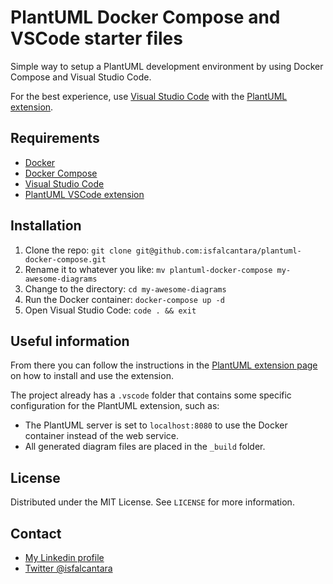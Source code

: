 # PlantUML Docker Compose and VSCode starter files

Simple way to setup a PlantUML development environment by using Docker Compose and Visual Studio Code.

For the best experience, use [Visual Studio Code](https://code.visualstudio.com/) with the [PlantUML extension](https://marketplace.visualstudio.com/items?itemName=jebbs.plantuml).

## Requirements

- [Docker](https://docs.docker.com/get-docker/)
- [Docker Compose](https://docs.docker.com/compose/install/)
- [Visual Studio Code](https://code.visualstudio.com/)
- [PlantUML VSCode extension](https://marketplace.visualstudio.com/items?itemName=jebbs.plantuml)

## Installation

1. Clone the repo: `git clone git@github.com:isfalcantara/plantuml-docker-compose.git`
2. Rename it to whatever you like: `mv plantuml-docker-compose my-awesome-diagrams`
3. Change to the directory: `cd my-awesome-diagrams`
4. Run the Docker container: `docker-compose up -d`
5. Open Visual Studio Code: `code . && exit`

## Useful information

From there you can follow the instructions in the [PlantUML extension page](https://marketplace.visualstudio.com/items?itemName=jebbs.plantuml) on how to install and use the extension.

The project already has a `.vscode` folder that contains some specific configuration for the PlantUML extension, such as:

- The PlantUML server is set to `localhost:8080` to use the Docker container instead of the web service.
- All generated diagram files are placed in the `_build` folder.

## License

Distributed under the MIT License. See `LICENSE` for more information.

## Contact

- [My Linkedin profile](https://linkedin.com/in/isfalcantara)
- [Twitter @isfalcantara](https://twitter.com/isfalcantara)
